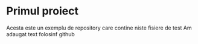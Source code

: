 # Primul proiect

Acesta este un exemplu de repository care contine niste fisiere de test
Am adaugat text folosinf github
